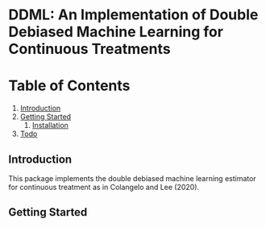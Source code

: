 # DDML: An Implementation of Double Debiased Machine Learning for Continuous Treatments

# Table of Contents
1. [Introduction](#introduction)
2. [Getting Started](#getting-started)
    1. [Installation](#installation)
3. [Todo](#todo)

## Introduction <a name="introduction"></a>
This package implements the double debiased machine learning estimator for continuous treatment as in Colangelo and Lee (2020).

## Getting Started <a name="getting-started"></a>

